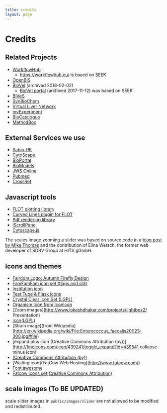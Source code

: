 ```yaml
---
title: credits
layout: page
---
```


# Credits

## Related Projects

* [WorkflowHub](https://about.workflowhub.eu/)
  - <https://workflowhub.eu/> is bsaed on SEEK
* [OpenBIS](http://fair-dom.org/platform/openbis/)
* [BioVel](http://web.archive.org/web/20180202071633/http://www.biovel.eu/) (archived 2018-02-02)
  - [BioVel portal](http://web.archive.org/web/20171112080623/https://portal.biovel.eu/) (archived 2017-11-12) was based on SEEK
* [BiVeS](https://sems.uni-rostock.de/projects/bives/)
* [SynBioChem](http://synbiochem.co.uk/)
* [Virtual Liver Network](http://www.virtual-liver.de/)
* [myExperiment](http://www.myexperiment.org/)
* [BioCatalogue](http://www.biocatalogue.org/)
* [MethodBox](http://www.esciencelab.org.uk/products/methodbox/)

## External Services we use

* [Sabio-RK](http://sabio.villa-bosch.de)
* [CytoScape](http://cytoscapeweb.cytoscape.org)
* [BioPortal](http://bioportal.bioontology.org)
* [BioModels](http://www.ebi.ac.uk/biomodels-main/)
* [JWS Online](http://jjj.biochem.sun.ac.za/)
* [Pubmed](http://www.ncbi.nlm.nih.gov/pubmed)
* [CrossRef](http://www.crossref.org/)

## Javascript tools

* [FLOT plotting library](http://code.google.com/p/flot/)
* [Curved Lines plugin for FLOT](https://github.com/MichaelZinsmaier/CurvedLines)
* [Pdf rendering library](https://github.com/mozilla/pdf.js)
* [jScrollPane](http://jscrollpane.kelvinluck.com/)
* [Cytoscape.js](http://cytoscape.github.io/cytoscape.js/)

The scales image zooming a slider was based on source code in a 
[blog post by Mike
Thomas](http://atomicrobotdesign.com/blog/web-development/controlling-html-using-the-jquery-ui-slider-and-links/)
and the contribution of Elina Wetsch, the former web developer of SDBV Group at
HITS gGmbH.

## Icons and themes

* [Fairdom Logo: Autumn Firefly Design](http://autumn-firefly.co.uk/)
* [FamFamFam icon set (flags and silk)](http://www.famfamfam.com/lab/icons/silk/)
* [Institution icon](http://iconeden.com/)
* [Test Tube & Flask icons](http://www.clker.com/clipart-test-tube-icon.html)
* [Crystal Clear Icon Set (LGPL)](http://www.iconarchive.com/show/crystal-clear-icons-by-everaldo.html)
* [Organism Icon from IconIcon](http://iconicon.net/?page_id=79)
* [Zoom images](http://www.lokeshdhakar.com/projects/lightbox2/ Presentation)
* [icon(LGPL)](http://www.mricons.com/icon/785/128/presentation-slides-icon)
* [Strain image](from Wikipedia](http://en.wikipedia.org/wiki/File:Enterococcus_faecalis20023-300.jpg#file)
* [expand plus icon (Creative Commons Attribution (by))](http://findicons.com/icon/439241/toggle_expand?id=439541 collapse minus icon)
* [(Creative Commons Attribution (by))](http://findicons.com/icon/439180/toggle_collapse?id=439440)
* [Waiting icon](FatCow Web Hosting](http://www.fatcow.com/)
* [Font awesome](http://fortawesome.github.io/Font-Awesome/)
* [Fatcow icons set(Creative Commons Attribution)](http://www.fatcow.com/free-icons)

## scale images (To BE UPDATED)

scale slider images in `public/images/slider` are not allowed to be modified and
redistributed.

